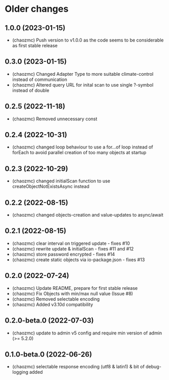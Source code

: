 # Older changes
## 1.0.0 (2023-01-15)
* (chaozmc) Push version to v1.0.0 as the code seems to be considerable as first stable release

## 0.3.0 (2023-01-15)
* (chaozmc) Changed Adapter Type to more suitable climate-control instead of communication
* (chaozmc) Altered query URL for inital scan to use single ?-symbol instead of double

## 0.2.5 (2022-11-18) 
* (chaozmc) Removed unnecessary const

## 0.2.4 (2022-10-31) 
* (chaozmc) changed loop behaviour to use a for...of loop instead of forEach to avoid parallel creation of too many objects at startup

## 0.2.3 (2022-10-29) 
* (chaozmc) changed initialScan function to use createObjectNotExistsAsync instead

## 0.2.2 (2022-08-15) 
* (chaozmc) changed objects-creation and value-updates to async/await

## 0.2.1 (2022-08-15) 
* (chaozmc) clear interval on triggered update - fixes #10
* (chaozmc) rewrite update & initialScan - fixes #11 and #12
* (chaozmc) store password encrypted - fixes #14
* (chaozmc) create static objects via io-package.json - fixes #13

## 0.2.0 (2022-07-24)
* (chaozmc) Update README, prepare for first stable release
* (chaozmc) Fix Objects with min/max null value (Issue #8)
* (chaozmc) Removed selectable encoding
* (chaozmc) Added v3.10d compatibility

## 0.2.0-beta.0 (2022-07-03)
* (chaozmc) update to admin v5 config and require min version of admin (>= 5.2.0)

## 0.1.0-beta.0 (2022-06-26)
* (chaozmc) selectable response encoding (utf8 & latin1) & bit of debug-logging added
